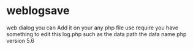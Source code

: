 # weblogsave
web dialog
 you can Add it on your any php file use require
 you have something to edit this log.php such as the data path the data name
 php version 5.6
